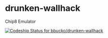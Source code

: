 drunken-wallhack
================

Chip8 Emulator


[ ![Codeship Status for bbucko/drunken-wallhack](https://codeship.com/projects/0fa16550-6cbe-0132-f993-2258e2e8174d/status?branch=master)](https://codeship.com/projects/54087)

